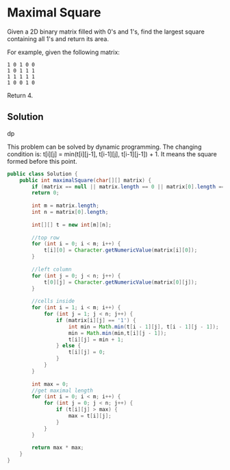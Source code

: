 # Maximal Square

Given a 2D binary matrix filled with 0's and 1's, find the largest square containing all 1's and return its area.

For example, given the following matrix:

    1 0 1 0 0
    1 0 1 1 1
    1 1 1 1 1
    1 0 0 1 0

Return 4.

## Solution

dp

This problem can be solved by dynamic programming. The changing condition is:
t[i][j] = min(t[i][j-1], t[i-1][j], t[i-1][j-1]) + 1. It means the square formed before this point.

```java
public class Solution {
    public int maximalSquare(char[][] matrix) {
        if (matrix == null || matrix.length == 0 || matrix[0].length == 0)
		return 0;
 
    	int m = matrix.length;
    	int n = matrix[0].length;
     
    	int[][] t = new int[m][n];
     
    	//top row
    	for (int i = 0; i < m; i++) {
    		t[i][0] = Character.getNumericValue(matrix[i][0]);
    	}
     
    	//left column
    	for (int j = 0; j < n; j++) {
    		t[0][j] = Character.getNumericValue(matrix[0][j]);
    	}
     
    	//cells inside
    	for (int i = 1; i < m; i++) {
    		for (int j = 1; j < n; j++) {
    			if (matrix[i][j] == '1') {
    				int min = Math.min(t[i - 1][j], t[i - 1][j - 1]);
    				min = Math.min(min,t[i][j - 1]);
    				t[i][j] = min + 1;
    			} else {
    				t[i][j] = 0;
    			}
    		}
    	}
     
    	int max = 0;
    	//get maximal length
    	for (int i = 0; i < m; i++) {
    		for (int j = 0; j < n; j++) {
    			if (t[i][j] > max) {
    				max = t[i][j];
    			}
    		}
    	}
     
    	return max * max;
    }
}
```